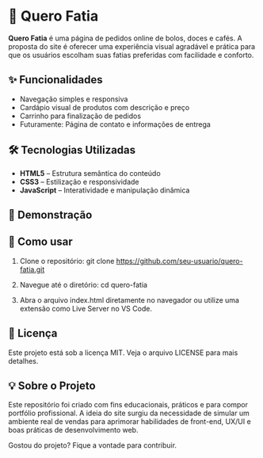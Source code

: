 # 🍰 Quero Fatia

**Quero Fatia** é uma página de pedidos online de bolos, doces e cafés. A proposta do site é oferecer uma experiência visual agradável e prática para que os usuários escolham suas fatias preferidas com facilidade e conforto.

## ✨ Funcionalidades

- Navegação simples e responsiva
- Cardápio visual de produtos com descrição e preço
- Carrinho para finalização de pedidos
- Futuramente: Página de contato e informações de entrega

## 🛠 Tecnologias Utilizadas

- **HTML5** – Estrutura semântica do conteúdo
- **CSS3** – Estilização e responsividade
- **JavaScript** – Interatividade e manipulação dinâmica

## 📸 Demonstração


## 🔧 Como usar

1. Clone o repositório:
   git clone https://github.com/seu-usuario/quero-fatia.git

2. Navegue até o diretório:
   cd quero-fatia
   
4. Abra o arquivo index.html diretamente no navegador ou utilize uma extensão como Live Server no VS Code.

## 📄 Licença
Este projeto está sob a licença MIT. Veja o arquivo LICENSE para mais detalhes.

## 💡 Sobre o Projeto
Este repositório foi criado com fins educacionais, práticos e para compor portfólio profissional. A ideia do site surgiu da necessidade de simular um ambiente real de vendas para aprimorar habilidades de front-end, UX/UI e boas práticas de desenvolvimento web.

Gostou do projeto? Fique a vontade para contribuir. 

